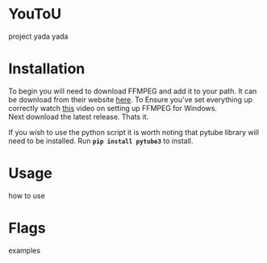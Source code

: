 # YouToU
  project yada yada
  
Installation
============
  To begin you will need to download FFMPEG and add it to your path. It can be download from their website [here](https://ffmpeg.org/download.html). To Ensure you've set everything up correctly watch [this](https://www.youtube.com/watch?v=IECI72XEox0) video on setting up FFMPEG for Windows.  
  Next download the latest release. Thats it.  
  
  If you wish to use the python script it is worth noting that pytube library will need to be installed. Run __`pip install pytube3`__ to install.
  
Usage
=====
  how to use
  
Flags
=====
 examples
